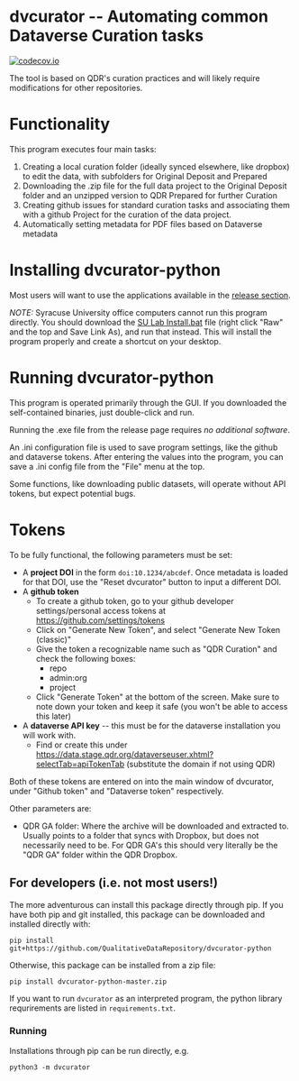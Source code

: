 # dvcurator -- Automating common Dataverse Curation tasks
[![codecov.io](https://codecov.io/gh/QualitativeDataRepository/dvcurator-python/branch/master/graphs/badge.svg?branch=master)](https://app.codecov.io/gh/QualitativeDataRepository/dvcurator-python)

The tool is based on QDR's curation practices and will likely require modifications for other repositories.

# Functionality

This program executes four main tasks:

1. Creating a local curation folder (ideally synced elsewhere, like dropbox) to edit the data, with subfolders for Original Deposit and Prepared 
2. Downloading the .zip file for the full data project to the Original Deposit folder and an unzipped version to QDR Prepared for further Curation
3. Creating github issues for standard curation tasks and associating them with a github Project for the curation of the data project.
4. Automatically setting metadata for PDF files based on Dataverse metadata

# Installing dvcurator-python

Most users will want to use the applications available in the [release section](https://github.com/QualitativeDataRepository/dvcurator-python//releases/). 

*NOTE:* Syracuse University office computers cannot run this program directly. You should download the [SU Lab Install.bat](https://github.com/QualitativeDataRepository/dvcurator-python/blob/master/SU%20Lab%20Install.bat) file (right click "Raw" and the top and Save Link As), and run that instead. This will install the program properly and create a shortcut on your desktop.

# Running dvcurator-python

This program is operated primarily through the GUI. If you downloaded the self-contained binaries, just double-click and run.

Running the .exe file from the release page requires *no additional software*.

An .ini configuration file is used to save program settings, like the github and dataverse tokens. After entering the values into the program, you can save a .ini config file from the "File" menu at the top. 

Some functions, like downloading public datasets, will operate without API tokens, but expect potential bugs.

# Tokens

To be fully functional, the following parameters must be set:
* A **project DOI** in the form `doi:10.1234/abcdef`. Once metadata is loaded for that DOI, use the "Reset dvcurator" button to input a different DOI.  
* A **github token**
  * To create a github token, go to your github developer settings/personal access tokens at https://github.com/settings/tokens
  * Click on "Generate New Token", and select "Generate New Token (classic)"
  * Give the token a recognizable name such as "QDR Curation" and check the following boxes:
    * repo
    * admin:org 
    * project
  * Click "Generate Token" at the bottom of the screen. Make sure to note down your token and keep it safe (you won't be able to access this later)
* A **dataverse API key** -- this must be for the dataverse installation you will work with.
  * Find or create this under https://data.stage.qdr.org/dataverseuser.xhtml?selectTab=apiTokenTab (substitute the domain if not using QDR)
 
 Both of these tokens are entered on into the main window of dvcurator, under "Github token" and "Dataverse token" respectively.

Other parameters are:
- QDR GA folder: Where the archive will be downloaded and extracted to. Usually points to a folder that syncs with Dropbox, but does not necessarily need to be. For QDR GA's this should very literally be the "QDR GA" folder within the QDR Dropbox.

## For developers (i.e. not most users!)

The more adventurous can install this package directly through pip. If you have both pip and git installed, this package can be downloaded and installed directly with:

`pip install git+https://github.com/QualitativeDataRepository/dvcurator-python`

Otherwise, this package can be installed from a zip file:

`pip install dvcurator-python-master.zip`

If you want to run `dvcurator` as an interpreted program, the python library requrirements are listed in `requirements.txt`.

### Running

Installations through pip can be run directly, e.g.

`python3 -m dvcurator`

